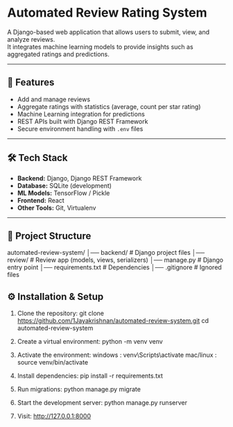 # Automated Review Rating System

A Django-based web application that allows users to submit, view, and analyze reviews.  
It integrates machine learning models to provide insights such as aggregated ratings and predictions.

---

## 🚀 Features
- Add and manage reviews
- Aggregate ratings with statistics (average, count per star rating)
- Machine Learning integration for predictions
- REST APIs built with Django REST Framework
- Secure environment handling with `.env` files

---

## 🛠 Tech Stack
- **Backend:** Django, Django REST Framework
- **Database:** SQLite (development) 
- **ML Models:** TensorFlow / Pickle
- **Frontend:** React 
- **Other Tools:** Git, Virtualenv

---

## 📂 Project Structure
automated-review-system/
│── backend/ # Django project files
│── review/ # Review app (models, views, serializers)
│── manage.py # Django entry point
│── requirements.txt # Dependencies
│── .gitignore # Ignored files


## ⚙️ Installation & Setup

1. Clone the repository:
   git clone https://github.com/1Jayakrishnan/automated-review-system.git
   cd automated-review-system

2. Create a virtual environment:
   python -m venv venv
   
3. Activate the environment:
   windows : venv\Scripts\activate
   mac/linux : source venv/bin/activate

4. Install dependencies:
   pip install -r requirements.txt

5. Run migrations:
   python manage.py migrate

6. Start the development server:
   python manage.py runserver

7. Visit:
   http://127.0.0.1:8000
